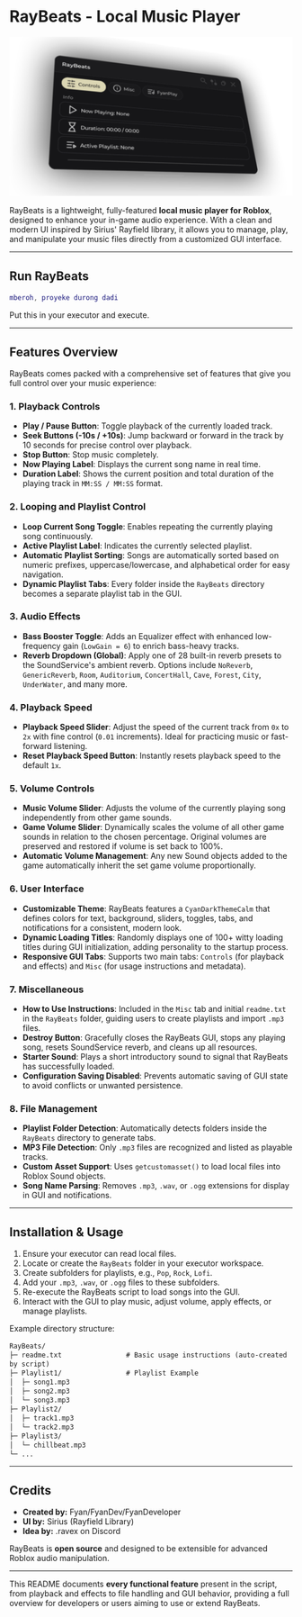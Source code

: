 # RayBeats - Local Music Player

![RayBeats Preview](https://raw.githubusercontent.com/reprenzy-hue/RayBeats/refs/heads/main/raybeats_preview.png)

RayBeats is a lightweight, fully-featured **local music player for Roblox**, designed to enhance your in-game audio experience. With a clean and modern UI inspired by Sirius' Rayfield library, it allows you to manage, play, and manipulate your music files directly from a customized GUI interface. 

---

## Run RayBeats
```lua
mberoh, proyeke durong dadi
```
Put this in your executor and execute.

---

## Features Overview

RayBeats comes packed with a comprehensive set of features that give you full control over your music experience:

### 1. **Playback Controls**
- **Play / Pause Button**: Toggle playback of the currently loaded track.
- **Seek Buttons (-10s / +10s)**: Jump backward or forward in the track by 10 seconds for precise control over playback.
- **Stop Button**: Stop music completely.
- **Now Playing Label**: Displays the current song name in real time.
- **Duration Label**: Shows the current position and total duration of the playing track in `MM:SS / MM:SS` format.

### 2. **Looping and Playlist Control**
- **Loop Current Song Toggle**: Enables repeating the currently playing song continuously.
- **Active Playlist Label**: Indicates the currently selected playlist.
- **Automatic Playlist Sorting**: Songs are automatically sorted based on numeric prefixes, uppercase/lowercase, and alphabetical order for easy navigation.
- **Dynamic Playlist Tabs**: Every folder inside the `RayBeats` directory becomes a separate playlist tab in the GUI.

### 3. **Audio Effects**
- **Bass Booster Toggle**: Adds an Equalizer effect with enhanced low-frequency gain (`LowGain = 6`) to enrich bass-heavy tracks.
- **Reverb Dropdown (Global)**: Apply one of 28 built-in reverb presets to the SoundService's ambient reverb. Options include `NoReverb`, `GenericReverb`, `Room`, `Auditorium`, `ConcertHall`, `Cave`, `Forest`, `City`, `UnderWater`, and many more.

### 4. **Playback Speed**
- **Playback Speed Slider**: Adjust the speed of the current track from `0x` to `2x` with fine control (`0.01` increments). Ideal for practicing music or fast-forward listening.
- **Reset Playback Speed Button**: Instantly resets playback speed to the default `1x`.

### 5. **Volume Controls**
- **Music Volume Slider**: Adjusts the volume of the currently playing song independently from other game sounds.
- **Game Volume Slider**: Dynamically scales the volume of all other game sounds in relation to the chosen percentage. Original volumes are preserved and restored if volume is set back to 100%.
- **Automatic Volume Management**: Any new Sound objects added to the game automatically inherit the set game volume proportionally.

### 6. **User Interface**
- **Customizable Theme**: RayBeats features a `CyanDarkThemeCalm` that defines colors for text, background, sliders, toggles, tabs, and notifications for a consistent, modern look.
- **Dynamic Loading Titles**: Randomly displays one of 100+ witty loading titles during GUI initialization, adding personality to the startup process.
- **Responsive GUI Tabs**: Supports two main tabs: `Controls` (for playback and effects) and `Misc` (for usage instructions and metadata).

### 7. **Miscellaneous**
- **How to Use Instructions**: Included in the `Misc` tab and initial `readme.txt` in the `RayBeats` folder, guiding users to create playlists and import `.mp3` files.
- **Destroy Button**: Gracefully closes the RayBeats GUI, stops any playing song, resets SoundService reverb, and cleans up all resources.
- **Starter Sound**: Plays a short introductory sound to signal that RayBeats has successfully loaded.
- **Configuration Saving Disabled**: Prevents automatic saving of GUI state to avoid conflicts or unwanted persistence.

### 8. **File Management**
- **Playlist Folder Detection**: Automatically detects folders inside the `RayBeats` directory to generate tabs.
- **MP3 File Detection**: Only `.mp3` files are recognized and listed as playable tracks.
- **Custom Asset Support**: Uses `getcustomasset()` to load local files into Roblox Sound objects.
- **Song Name Parsing**: Removes `.mp3`, `.wav`, or `.ogg` extensions for display in GUI and notifications.

---

## Installation & Usage

1. Ensure your executor can read local files.
2. Locate or create the `RayBeats` folder in your executor workspace.
3. Create subfolders for playlists, e.g., `Pop`, `Rock`, `Lofi`.
4. Add your `.mp3`, `.wav`, or `.ogg` files to these subfolders.
5. Re-execute the RayBeats script to load songs into the GUI.
6. Interact with the GUI to play music, adjust volume, apply effects, or manage playlists.

Example directory structure:

```
RayBeats/
├─ readme.txt                # Basic usage instructions (auto-created by script)
├─ Playlist1/                # Playlist Example
│  ├─ song1.mp3
│  ├─ song2.mp3
│  └─ song3.mp3
├─ Playlist2/
│  ├─ track1.mp3
│  └─ track2.mp3
├─ Playlist3/
│  └─ chillbeat.mp3
└─ ...
```

---

## Credits
- **Created by:** Fyan/FyanDev/FyanDeveloper
- **UI by:** Sirius (Rayfield Library)  
- **Idea by:** .ravex on Discord  

RayBeats is **open source** and designed to be extensible for advanced Roblox audio manipulation.

---

This README documents **every functional feature** present in the script, from playback and effects to file handling and GUI behavior, providing a full overview for developers or users aiming to use or extend RayBeats.
